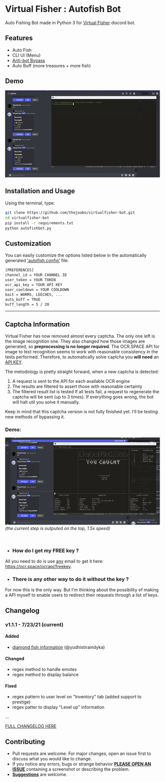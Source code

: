 # Virtual Fisher : Autofish Bot

Auto Fishing Bot made in Python 3 for [Virtual Fisher](https://virtualfisher.com/) discord bot.

## Features
- Auto Fish 
- CLI UI (Menu)
- [Anti-bot Bypass](#captcha-information)
- Auto Buff (more treasures + more fish)

## Demo
![demo](./assets/demo.gif)


## Installation and Usage
Using the terminal, type:
```bash
git clone https://github.com/thejoabo/virtualfisher-bot.git
cd virtualfisher-bot
pip install -r requirements.txt
python autofishbot.py
```

## Customization

You can easily customize the options listed below in the automatically generated ['autofish.config'](assets/autofish.config) file:

```config
[PREFERENCES]
channel_id = YOUR CHANNEL ID
user_token = YOUR TOKEN
ocr_api_key = YOUR API KEY
user_cooldown = YOUR COOLDOWN
bait = WORMS, LEECHES, ...
auto_buff = TRUE
buff_length = 5 / 20
```
<hr>

## Captcha Information
Virtual Fisher has now removed almost every captcha. The only one left is the image recognition one. They also changed how those images are generated, so **preprocessing is no longer required**. The OCR.SPACE API for image to text recognition seems to work with reasonable consistency in the tests performed. Therefore, to automatically solve captcha you **will need** an [API KEY](#how-do-i-get-my-free-key-).

The metodology is pretty straight forward, when a new captcha is detected:

1. A request is sent to the API for each available OCR engine
2. The results are filtered to assert those with reasonable certainty
3. The filtered result list is tested
If all tests fail, a request to regenerate the captcha will be sent (up to 3 times). If everything goes wrong, the bot will halt util you solve it manually.

Keep in mind that this captcha version is not fully finished yet. I'll be testing new methods of bypassing it.
### Demo:
![captcha-demo](assets/captcha-demo.gif)
*(the current step is outputed on the top, 1.5x speed)*

<br> 

- ### How do I get my **FREE** key ?
All you need to do is use [any](https://temp-mail.io/en) email to get it here: https://ocr.space/ocrapi/freekey.

- ### There is any other way to do it **without** the key ?
For now this is the only way. But I'm thinking about the possibility of making a API myself to enable users to redirect their requests through a list of keys.


## Changelog
###  v1.1.1 - 7/23/21 (current)
#### **Added**
- [diamond fish information](https://github.com/thejoabo/virtualfisher-bot/pull/11) (@yudhistiraindyka)
#### **Changed**
- regex method to handle emotes
- regex method to display balance
#### **Fixed**
- regex pattern to user level on "Inventory" tab (added support to prestige)
- regex patter to display "Level up" information  

...

[FULL CHANGELOG HERE](assets/changelog.md)


## Contributing
- Pull requests are welcome. For major changes, open an issue first to discuss what you would like to change.
- If you notice any errors, bugs or strange behavior **[PLEASE OPEN AN ISSUE](https://github.com/thejoabo/virtualfisher-bot/issues/new)** containing a screenshot or describing the problem.
- [**Suggestions**](https://github.com/thejoabo/virtualfisher-bot/discussions/new) are welcome.

